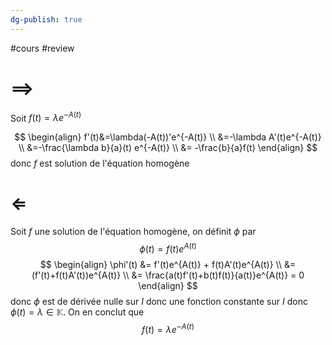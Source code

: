 ```yaml
---
dg-publish: true
---
```


#cours #review 

# $\implies$

Soit $f(t)=\lambda e^{-A(t)}$

$$
\begin{align}
f'(t)&=\lambda(-A(t))'e^{-A(t)} \\
&=-\lambda A'(t)e^{-A(t)} \\
&=-\frac{\lambda b}{a}(t) e^{-A(t)} \\
&= -\frac{b}{a}f(t)
\end{align}
$$
donc $f$ est solution de l'équation homogène

# $\Longleftarrow$

Soit $f$ une solution de l'équation homogène, on définit $\phi$ par
$$
\phi(t) = f(t)e^{A(t)}
$$
$$
\begin{align}
\phi'(t) &= f'(t)e^{A(t)} + f(t)A'(t)e^{A(t)} \\
&= (f'(t)+f(t)A'(t))e^{A(t)} \\
&= \frac{a(t)f'(t)+b(t)f(t)}{a(t)}e^{A(t)} = 0
\end{align}
$$
donc $\phi$ est de dérivée nulle sur $I$ donc une fonction constante sur $I$ donc $\phi(t)=\lambda \in \mathbb{K}$. On en conclut que
$$
f(t)=\lambda e^{-A(t)}
$$
